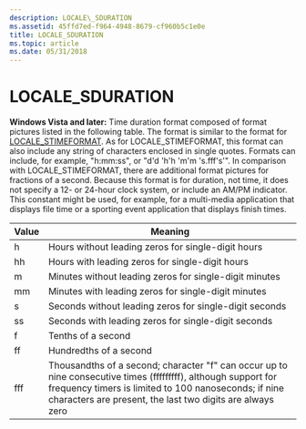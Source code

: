 ```yaml
---
description: LOCALE\_SDURATION
ms.assetid: 45ffd7ed-f964-4948-8679-cf960b5c1e0e
title: LOCALE_SDURATION
ms.topic: article
ms.date: 05/31/2018
---
```


# LOCALE\_SDURATION

**Windows Vista and later:** Time duration format composed of format pictures listed in the following table. The format is similar to the format for [LOCALE\_STIMEFORMAT](locale-stime-constants.md). As for LOCALE\_STIMEFORMAT, this format can also include any string of characters enclosed in single quotes. Formats can include, for example, "h:mm:ss", or "d'd 'h'h 'm'm 's.fff's'". In comparison with LOCALE\_STIMEFORMAT, there are additional format pictures for fractions of a second. Because this format is for duration, not time, it does not specify a 12- or 24-hour clock system, or include an AM/PM indicator. This constant might be used, for example, for a multi-media application that displays file time or a sporting event application that displays finish times.



| Value | Meaning                                                                                                                                                                                                                             |
|-------|-------------------------------------------------------------------------------------------------------------------------------------------------------------------------------------------------------------------------------------|
| h     | Hours without leading zeros for single-digit hours                                                                                                                                                                                  |
| hh    | Hours with leading zeros for single-digit hours                                                                                                                                                                                     |
| m     | Minutes without leading zeros for single-digit minutes                                                                                                                                                                              |
| mm    | Minutes with leading zeros for single-digit minutes                                                                                                                                                                                 |
| s     | Seconds without leading zeros for single-digit seconds                                                                                                                                                                              |
| ss    | Seconds with leading zeros for single-digit seconds                                                                                                                                                                                 |
| f     | Tenths of a second                                                                                                                                                                                                                  |
| ff    | Hundredths of a second                                                                                                                                                                                                              |
| fff   | Thousandths of a second; character "f" can occur up to nine consecutive times (fffffffff), although support for frequency timers is limited to 100 nanoseconds; if nine characters are present, the last two digits are always zero |



 

 

 



